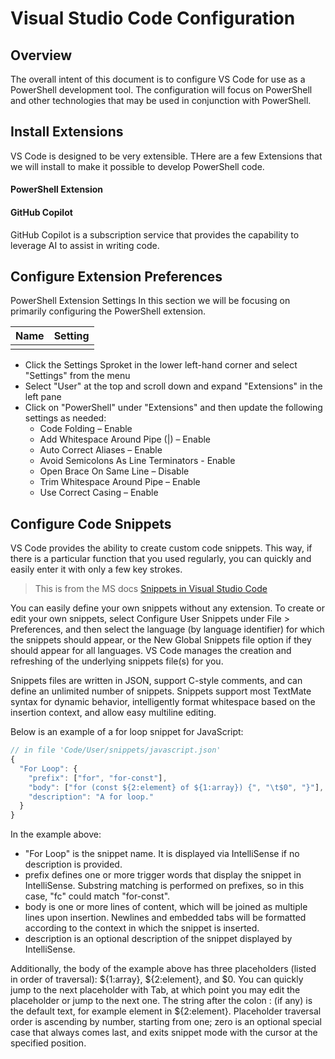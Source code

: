 # Visual Studio Code Configuration

## Overview

The overall intent of this document is to configure VS Code for use as a PowerShell development tool. The configuration will focus on PowerShell and other technologies that may be used in conjunction with PowerShell.

## Install Extensions

VS Code is designed to be very extensible. THere are a few Extensions that we will install to make it possible to develop PowerShell code.

#### PowerShell Extension

#### GitHub Copilot

GitHub Copilot is a subscription service that provides the capability to leverage AI to assist in writing code.

## Configure Extension Preferences

PowerShell Extension Settings
In this section we will be focusing on primarily configuring the PowerShell extension.

| Name | Setting |
|------|---------|
|      |         |

- Click the Settings Sproket in the lower left-hand corner and select "Settings" from the menu
- Select "User" at the top and scroll down and expand "Extensions" in the left pane
- Click on "PowerShell" under "Extensions" and then update the following settings as needed:
  - Code Folding – Enable
  - Add Whitespace Around Pipe (|) – Enable
  - Auto Correct Aliases – Enable
  - Avoid Semicolons As Line Terminators - Enable
  - Open Brace On Same Line – Disable
  - Trim Whitespace Around Pipe – Enable
  - Use Correct Casing – Enable

## Configure Code Snippets

VS Code provides the ability to create custom code snippets. This way, if there is a particular function that you used regularly, you can quickly and easily enter it with only a few key strokes.

> This is from the MS docs
[Snippets in Visual Studio Code](https://code.visualstudio.com/docs/editor/userdefinedsnippets)

You can easily define your own snippets without any extension. To create or edit your own snippets, select Configure User Snippets under File > Preferences, and then select the language (by language identifier) for which the snippets should appear, or the New Global Snippets file option if they should appear for all languages. VS Code manages the creation and refreshing of the underlying snippets file(s) for you.

Snippets files are written in JSON, support C-style comments, and can define an unlimited number of snippets. Snippets support most TextMate syntax for dynamic behavior, intelligently format whitespace based on the insertion context, and allow easy multiline editing.

Below is an example of a for loop snippet for JavaScript:

```javascript
// in file 'Code/User/snippets/javascript.json'
{
  "For Loop": {
    "prefix": ["for", "for-const"],
    "body": ["for (const ${2:element} of ${1:array}) {", "\t$0", "}"],
    "description": "A for loop."
  }
}
```

In the example above:

- "For Loop" is the snippet name. It is displayed via IntelliSense if no description is provided.
- prefix defines one or more trigger words that display the snippet in IntelliSense. Substring matching is performed on prefixes, so in this case, "fc" could match "for-const".
- body is one or more lines of content, which will be joined as multiple lines upon insertion. Newlines and embedded tabs will be formatted according to the context in which the snippet is inserted.
- description is an optional description of the snippet displayed by IntelliSense.

Additionally, the body of the example above has three placeholders (listed in order of traversal): ${1:array}, ${2:element}, and $0. You can quickly jump to the next placeholder with Tab, at which point you may edit the placeholder or jump to the next one. The string after the colon : (if any) is the default text, for example element in ${2:element}. Placeholder traversal order is ascending by number, starting from one; zero is an optional special case that always comes last, and exits snippet mode with the cursor at the specified position.
